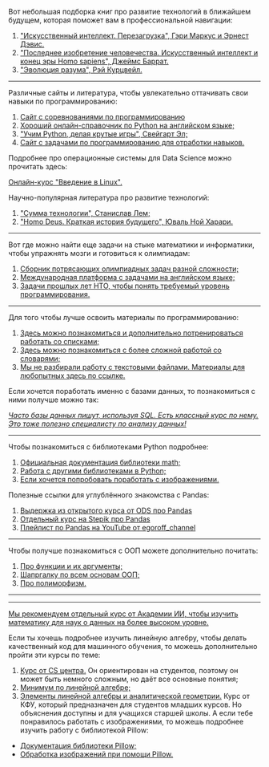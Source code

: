 Вот небольшая подборка книг про развитие технологий в ближайшем будущем, которая поможет вам в профессиональной навигации:

1. ["Искусственный интеллект. Перезагрузка", Гэри Маркус и Эрнест Дэвис.](https://www.litres.ru/book/gary-marcuse/iskusstvennyy-intellekt-perezagruzka-kak-sozdat-mashinnyy-raz-67333391/chitat-onlayn/)
2. ["Последнее изобретение человечества. Искусственный интеллект и конец эры Homo sapiens", Джеймс Баррат.]( https://www.litres.ru/dzheyms-barrat/poslednee-izobretenie-chelovechestva-iskusstvennyy-intellek/)
3. ["Эволюция разума", Рэй Курцвейл.](https://www.litres.ru/rey-kurcveyl/evoluciya-razuma-ili-beskonechnye-vozmozhnosti-chelovecheskog/?utm_source=yandex&utm_medium=cpc&utm_campaign=web_books_dsa_drr_feed%20607619718%7C47441382&utm_content=8258473711&utm_term=Городской%20округ%20Чехов_98614&param_2=987239&_openstat=ZGlyZWN0LnlhbmRleC5ydTs0NzQ0MTM4Mjs4MjU4NDczNzExO3lhbmRleC5ydTpwcmVtaXVt&yclid=10318589725636820991)

----

Различные сайты и литература, чтобы увлекательно оттачивать свои навыки по программированию:

1) [Сайт с соревнованиями по программированию](https://leetcode.com/)
2) [Хороший онлайн-справочник по Python на английском языке;](https://learnpython.org/)
3) ["Учим Python, делая крутые игры", Свейгарт Эл;](https://www.litres.ru/el-sveygart/uchim-python-delaya-krutye-igry-33399590/)
4) [Сайт с задачами по программированию для отработки навыков.](https://www.codewars.com/r/QULJAg)

Подробнее про операционные системы для Data Science можно прочитать здесь:

[Онлайн-курс "Введение в Linux".](https://stepik.org/course/73/promo)

Научно-популярная литература про развитие технологий:

1) ["Сумма технологии", Станислав Лем;](https://www.litres.ru/stanislav-lem/summa-tehnologii/)
2) ["Homo Deus. Краткая история будущего", Юваль Ной Харари.](https://www.litres.ru/uval-noy-harari/homo-deus-kratkaya-istoriya-buduschego/)

----

Вот где можно найти еще задачи на стыке математики и информатики, чтобы упражнять мозги и готовиться к олимпиадам:

1) [Сборник потрясающих олимпиадных задач разной сложности;](https://acmp.ru/index.asp?main=tasks)
2) [Международная платформа с задачами на английском языке;](https://www.codewars.com/)
3) [Задачи прошлых лет НТО, чтобы понять требуемый уровень программирования.](https://ntcontest.ru/docs/ai-assignements.pdf)

---

Для того чтобы лучше освоить материалы по программированию:

1) [Здесь можно познакомиться и дополнительно потренироваться работать со списками;](https://pythonchik.ru/osnovy/spiski-v-python)
2) [Здесь можно познакомиться с более сложной работой со словарями;](https://proglib.io/p/15-veshchey-kotorye-nuzhno-znat-o-slovaryah-python-2020-03-03)
3) [Мы не разбирали работу с текстовыми файлами. Материалы для любопытных здесь по ссылке.](https://www.yuripetrov.ru/edu/python/ch_08_01.html)
   
Если хочется поработать именно с базами данных, то познакомиться с ними получше можно так:

[*Часто базы данных пишут, используя SQL. Есть классный курс по нему. Это тоже полезно специалисту по анализу данных!*](https://stepik.org/course/63054/info)

---
Чтобы познакомиться с библиотеками Python подробнее:

1) [Официальная документация библиотеки math;](https://docs.python.org/3/library/math.html)
2) [Работа с другими библиотеками в Python;](https://pythonist.ru/osnovnye-moduli-python/)
3) [Если хочется попробовать поработать с изображениями.](https://habr.com/ru/articles/681248/)
   
Полезные ссылки для углублённого знакомства с Pandas:

1) [Выдержка из открытого курса от ODS про Pandas](https://habr.com/ru/company/ods/blog/322626/)
2) [Отдельный курс на Stepik про Pandas](https://stepik.org/course/83990/promo)
3) [Плейлист по Pandas на YouTube от egoroff_channel](https://www.youtube.com/watch?v=wjDns1IYcPg&list=PLQAt0m1f9OHvibdelR6YgWvxKRv-FDz4D)

---
Чтобы получше познакомиться с ООП можете дополнительно почитать:

1) [Про функции и их аргументы;](https://pythonworld.ru/tipy-dannyx-v-python/vse-o-funkciyax-i-ix-argumentax.html)
2) [Шапргалку по всем основам ООП;](https://tproger.ru/translations/oop-principles-cheatsheet/)
3) [Про полиморфизм.](https://habr.com/ru/post/552922/)


----
----

[Мы рекомендуем отдельный курс от Академии ИИ, чтобы изучить математику для наук о данных на более высоком уровне.](https://ai-academy.ru/training/courses/matematika-dlya-data-science/promo/)

Если ты хочешь подробнее изучить линейную алгебру, чтобы делать качественный код для машинного обучения, то можешь дополнительно пройти эти курсы по теме:

1) [Курс от CS центра.](https://ai-academy.ru/training/courses/matematika-dlya-data-science/promo/) Он ориентирован на студентов, поэтому он может быть немного сложным, но даёт все основные понятия;
2) [Минимум по линейной алгебре;](https://stepik.org/course/57167/promo?search=1133534567)
3) [Элементы линейной алгебры и аналитической геометрии.](https://stepik.org/course/104906/promo?search=1133534569)  Курс от КФУ, который предназначен для студентов младших курсов. Но объяснения доступны и для учащихся старшей школы.
А если тебе понравилось работать с изображениями, то можешь подробнее изучить работу с библиотекой Pillow:

- [Документация библиотеки Pillow;](https://pillow.readthedocs.io/en/stable/)
- [Обработка изображений при помощи Pillow.](https://python-scripts.com/pillow)

